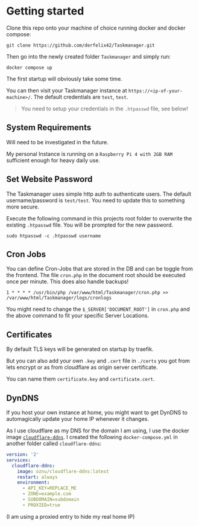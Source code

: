 # Getting started

Clone this repo onto your machine of choice running docker and docker compose:

`git clone https://github.com/derfelix42/Taskmanager.git`

Then go into the newly created folder `Taskmanager` and simply run:

`docker compose up`

The first startup will obviously take some time.

You can then visit your Taskmanager instance at `https://<ip-of-your-machine>/`. The default credentials are `test`, `test`.

> You need to setup your credentials in the `.htpasswd` file, see below!

## System Requirements
Will need to be investigated in the future.

My personal Instance is running on a `Raspberry Pi 4 with 2GB RAM` sufficient enough for heavy daily use.


## Set Website Password
The Taskmanager uses simple http auth to authenticate users. The default username/password is `test/test`.
You need to update this to something more secure.

Execute the following command in this projects root folder to overwrite the existing `.htpasswd` file. You will be prompted for the new password.
```
sudo htpasswd -c .htpasswd username
```

## Cron Jobs
You can define Cron-Jobs that are stored in the DB and can be toggle from the frontend. The file `cron.php` in the document root should be executed once per minute. This does also handle backups!

```
1 * * * * /usr/bin/php /var/www/html/Taskmanager/cron.php >> /var/www/html/Taskmanager/logs/cronlogs
```

You might need to change the `$_SERVER['DOCUMENT_ROOT']` in `cron.php` and the above command to fit your specific Server Locations.

## Certificates
By default TLS keys will be generated on startup by traefik.

But you can also add your own `.key` and `.cert` file in `./certs` you got from lets encrypt or as from cloudflare as origin server certificate.

You can name them `certificate.key` and `certificate.cert`.

## DynDNS
If you host your own instance at home, you might want to get DynDNS to automagically update your home IP whenever it changes.

As I use cloudflare as my DNS for the domain I am using, I use the docker image [`cloudflare-ddns`](https://hub.docker.com/r/oznu/cloudflare-ddns/). I created the following `docker-compose.yml` in another folder called `cloudflare-ddns`:

```yml
version: '2'
services:
  cloudflare-ddns:
    image: oznu/cloudflare-ddns:latest
    restart: always
    environment:
      - API_KEY=REPLACE_ME
      - ZONE=example.com
      - SUBDOMAIN=subdomain
      - PROXIED=true
```

(I am using a proxied entry to hide my real home IP)